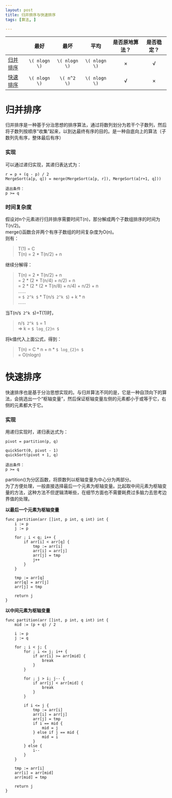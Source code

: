 ```yaml
---
layout: post
title: 归并排序与快速排序
tags: [算法, ]

---
```


| &nbsp; | 最好 | 最坏 | 平均 | 是否原地算法？ | 是否稳定？ |
| :-------- |:------:|:------:|:------:|:------:|:------:|
| [归并排序](https://github.com/sofkyle/Algorithm/blob/master/LeetCodePrj/Go/src/sorting/merge_sort.go) | `\( nlogn \)` | `\( nlogn \)` | `\( nlogn \)` | × | √ |
| [快速排序](https://github.com/sofkyle/Algorithm/blob/master/LeetCodePrj/Go/src/sorting/quick_sort.go) | `\( nlogn \)` | `\( n^2 \)` | `\( nlogn \)` | √ | × |

# 归并排序
归并排序是一种基于分治思想的排序算法，通过将数列划分为若干个子数列，然后将子数列按顺序“收集”起来，以到达最终有序的目的。是一种自底向上的算法（子数列先有序，整体最后有序）

### 实现
可以通过递归实现，其递归表达式为：  
```
r = p + (q - p) / 2
MergeSort(a[p, q]) = merge(MergeSort(a[p, r]), MergeSort(a[r+1, q]))

退出条件：  
p >= q
```

### 时间复杂度
假设对n个元素进行归并排序需要时间T(n)，那分解成两个子数组排序的时间为T(n/2)。  
merge()函数合并两个有序子数组的时间复杂度为O(n)。  
则有：  
> T(1) = C  
> T(n) = 2 * T(n/2) + n  

继续分解得：  
> T(n) = 2 * T(n/2) + n  
>      = 2 * (2 * T(n/4) + n/2) +  n  
>      = 2 * (2 * (2 * T(n/8) + n/4) + n/2) + n  
>      ......  
>      = `$ 2^k $` * T(n/`$ 2^k $`) + k * n  
>      ......  

当T(n/`$ 2^k $`)=T(1)时，  
> n/`$ 2^k $` = 1  
> => k = `$ log_{2}n $`  

将k值代入上面公式，得到：  
> T(n) = C * n + n * `$ log_{2}n $`  
>      = O(nlogn)  

# 快速排序
快速排序也是基于分治思想实现的。与归并算法不同的是，它是一种自顶向下的算法，会挑选出一个“枢轴变量”，然后保证枢轴变量左侧的元素都小于或等于它，右侧的元素都大于它。

### 实现
用递归实现时，递归表达式为：  
```
pivot = partition(p, q)

quickSort(0, pivot - 1)
quickSort(pivot + 1, q)

退出条件：
p >= q
```

partition()为分区函数，将原数列以枢轴变量为中心分为两部分。  
为了方便处理，一般直接选择最后一个元素为枢轴变量。比起取中间元素为枢轴变量的方法，这种方法不但逻辑清晰些，在细节方面也不需要耗费过多脑力去思考边界值的处理。    

**以最后一个元素为枢轴变量**
```golang
func partition(arr []int, p int, q int) int {
    i := p
    j := p

    for ; i < q; i++ {
        if arr[i] < arr[q] {
            tmp := arr[i]
            arr[i] = arr[j]
            arr[j] = tmp
            j++
        }
    }

    tmp := arr[q]
    arr[q] = arr[j]
    arr[j] = tmp

    return j
}
```

**以中间元素为枢轴变量**
```golang
func partition(arr []int, p int, q int) int {
    mid := (p + q) / 2

    i := p
    j := q

    for ; i < j; {
        for ; i <= j; i++ {
            if arr[i] >= arr[mid] {
                break
            }
        }

        for ; j > i; j-- {
            if arr[j] < arr[mid] {
                break
            }
        }

        if i <= j {
            tmp := arr[i]
            arr[i] = arr[j]
            arr[j] = tmp
            if i == mid {
                mid = j
            } else if j == mid {
                mid = i
            }
        } else {
            i--
        }
    }

    tmp := arr[i]
    arr[i] = arr[mid]
    arr[mid] = tmp

    return j
}
```